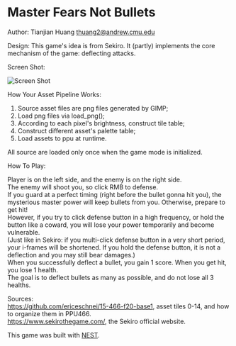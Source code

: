 # Master Fears Not Bullets

Author: Tianjian Huang <thuang2@andrew.cmu.edu>
  
Design: 
This game's idea is from Sekiro. It (partly) implements the core mechanism of the game: deflecting attacks.
  
Screen Shot:
  
![Screen Shot](screenshot.png)
  
How Your Asset Pipeline Works:

1. Source asset files are png files generated by GIMP; 
2. Load png files via load_png();
3. According to each pixel's brightness, construct tile table;
4. Construct different asset's palette table;
5. Load assets to ppu at runtime.
  
All source are loaded only once when the game mode is initialized.
  
  
How To Play:
  
Player is on the left side, and the enemy is on the right side.  
The enemy will shoot you, so click RMB to defense.  
If you guard at a perfect timing (right before the bullet gonna hit you), the mysterious master power will keep bullets from you. Otherwise, prepare to get hit!  
However, if you try to click defense button in a high frequency, or hold the button like a coward, 
you will lose your power temporarily and become vulnerable.  
(Just like in Sekiro: if you multi-click defense button in a very short period, your i-frames will be shortened.
If you hold the defense button, it is not a deflection and you may still bear damages.)  
When you successfully deflect a bullet, you gain 1 score. When you get hit, you lose 1 health.  
The goal is to deflect bullets as many as possible, and do not lose all 3 healths.  
  
Sources:   
https://github.com/ericeschnei/15-466-f20-base1, asset tiles 0-14, and how to organize them in PPU466.  
https://www.sekirothegame.com/, the Sekiro official website.
  
This game was built with [NEST](NEST.md).  

